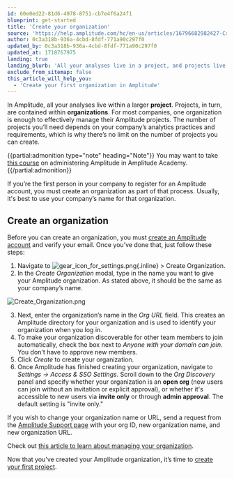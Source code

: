 ```yaml
---
id: 60e0ed22-81d6-4978-8751-cb7e4f6a24f1
blueprint: get-started
title: 'Create your organization'
source: 'https://help.amplitude.com/hc/en-us/articles/16796682982427-Create-your-organization'
author: 0c3a318b-936a-4cbd-8fdf-771a90c297f0
updated_by: 0c3a318b-936a-4cbd-8fdf-771a90c297f0
updated_at: 1718767975
landing: true
landing_blurb: 'All your analyses live in a project, and projects live in organizations.'
exclude_from_sitemap: false
this_article_will_help_you:
  - 'Create your first organization in Amplitude'
---
```

In Amplitude, all your analyses live within a larger **project**. Projects, in turn, are contained within **organizations**. For most companies, one organization is enough to effectively manage their Amplitude projects. The number of projects you’ll need depends on your company’s analytics practices and requirements, which is why there’s no limit on the number of projects you can create.


{{partial:admonition type="note" heading="Note"}}
You may want to take [this course](https://academy.amplitude.com/amplitude-analytics-admin-essentials) on administering Amplitude in Amplitude Academy.
{{/partial:admonition}}


If you’re the first person in your company to register for an Amplitude account, you must create an organization as part of that process. Usually, it's best to use your company’s name for that organization.

## Create an organization

Before you can create an organization, you must [create an Amplitude account](https://amplitude.com/get-started) and verify your email. Once you’ve done that, just follow these steps:

1. Navigate to ![gear_icon_for_settings.png](/docs/output/img/get-started/gear_icon_for_settings.png){.inline} > Create Organization.
2. In the *Create Organization* modal, type in the name you want to give your Amplitude organization. As stated above, it should be the same as your company’s name.

![Create_Organization.png](/docs/output/img/get-started/Create_Organization.png)

3. Next, enter the organization’s name in the *Org URL* field. This creates an Amplitude directory for your organization and is used to identify your organization when you log in.
4. To make your organization discoverable for other team members to join automatically, check the box next to *Anyone with your domain can join*. You don't have to approve new members.
5. Click *Create* to create your organization.
6. Once Amplitude has finished creating your organization, navigate to *Settings → Access & SSO Settings*. Scroll down to the *Org Discovery* panel and specify whether your organization is an **open org** (new users can join without an invitation or explicit approval), or whether it's accessible to new users via **invite only** or through **admin approval**. The default setting is "invite only."

If you wish to change your organization name or URL, send a request from the [Amplitude Support page](https://support.amplitude.com) with your org ID, new organization name, and new organization URL.

Check out [this article to learn about managing your organization](/docs/admin/account-management/manage-orgs-projects).

Now that you’ve created your Amplitude organization, it’s time to [create your first project](/docs/get-started/create-project).